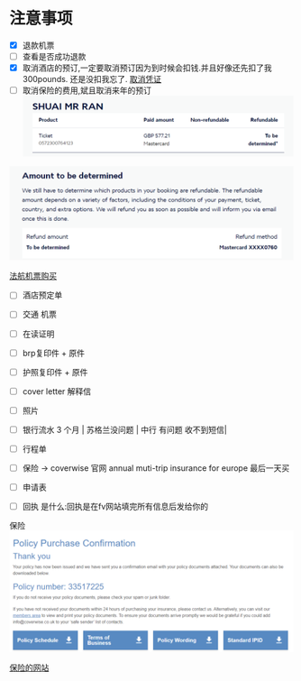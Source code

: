 # 注意事项
- [x] 退款机票
- [ ] 查看是否成功退款
- [x] 取消酒店的预订,一定要取消预订因为到时候会扣钱.并且好像还先扣了我300pounds. 还是没扣我忘了.
[取消凭证](assets/8cba2ed4e0cda24c7cc98903fc2c261.jpg)
- [ ] 取消保险的费用,斌且取消来年的预订
![](assets/截图_20230625190542.png)

![](assets/截图_20230625190619.png)


[法航机票购买](https://wwws.airfrance.co.uk/)

- [ ] 酒店预定单
- [ ] 交通 机票
- [ ] 在读证明
- [ ] brp复印件 + 原件
- [ ] 护照复印件 + 原件
- [ ] cover letter 解释信
- [ ] 照片 
- [ ] 银行流水 3 个月 | 苏格兰没问题 | 中行 有问题 收不到短信|
- [ ] 行程单
- [ ] 保险 -> coverwise 官网 annual muti-trip insurance for europe 最后一天买
- [ ] 申请表
- [ ] 回执 是什么:回执是在fv网站填完所有信息后发给你的


保险
![](assets/截图_20230605164609.png)

[保险的网站](https://www.coverwise.co.uk/Quote/Policy-Confirmation/2e245fa127c04f20a53ef68c499ad554)

